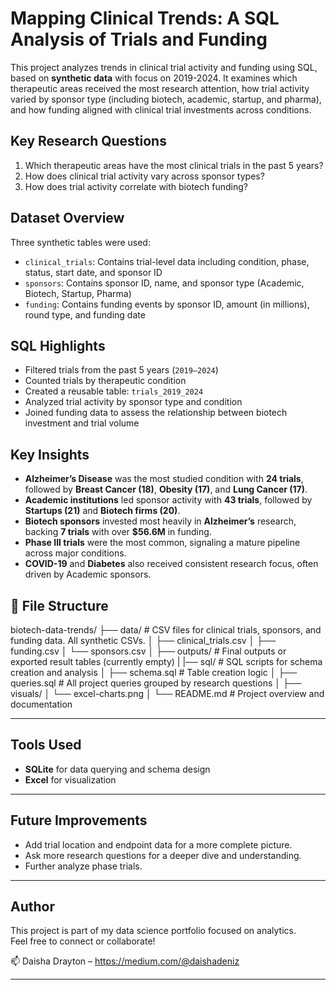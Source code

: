 # Mapping Clinical Trends: A SQL Analysis of Trials and Funding

This project analyzes trends in clinical trial activity and funding using SQL, based on **synthetic data** with focus on 2019-2024. It examines which therapeutic areas received the most research attention, how trial activity varied by sponsor type (including biotech, academic, startup, and pharma), and how funding aligned with clinical trial investments across conditions.
 
## Key Research Questions
1. Which therapeutic areas have the most clinical trials in the past 5 years?
2. How does clinical trial activity vary across sponsor types?
3. How does trial activity correlate with biotech funding?

## Dataset Overview
Three synthetic tables were used:
- `clinical_trials`: Contains trial-level data including condition, phase, status, start date, and sponsor ID
- `sponsors`: Contains sponsor ID, name, and sponsor type (Academic, Biotech, Startup, Pharma)
- `funding`: Contains funding events by sponsor ID, amount (in millions), round type, and funding date

## SQL Highlights
- Filtered trials from the past 5 years (`2019–2024`)
- Counted trials by therapeutic condition
- Created a reusable table: `trials_2019_2024`
- Analyzed trial activity by sponsor type and condition
- Joined funding data to assess the relationship between biotech investment and trial volume

## Key Insights

- **Alzheimer’s Disease** was the most studied condition with **24 trials**, followed by **Breast Cancer (18)**, **Obesity (17)**, and **Lung Cancer (17)**.
- **Academic institutions** led sponsor activity with **43 trials**, followed by **Startups (21)** and **Biotech firms (20)**.
- **Biotech sponsors** invested most heavily in **Alzheimer’s** research, backing **7 trials** with over **$56.6M** in funding.
- **Phase III trials** were the most common, signaling a mature pipeline across major conditions.
- **COVID-19** and **Diabetes** also received consistent research focus, often driven by Academic sponsors.

## 📂 File Structure
biotech-data-trends/
├── data/ # CSV files for clinical trials, sponsors, and funding data. All synthetic CSVs.
│ ├── clinical_trials.csv
│ ├── funding.csv
│ └── sponsors.csv
│
├── outputs/ # Final outputs or exported result tables (currently empty)
|
|── sql/ # SQL scripts for schema creation and analysis
│ ├── schema.sql # Table creation logic
│ ├── queries.sql # All project queries grouped by research questions
│
├── visuals/ 
│ └── excel-charts.png
│
└── README.md # Project overview and documentation


---

## Tools Used

- **SQLite** for data querying and schema design
- **Excel** for visualization

---

## Future Improvements
- Add trial location and endpoint data for a more complete picture.
- Ask more research questions for a deeper dive and understanding.
- Further analyze phase trials.

---

## Author

This project is part of my data science portfolio focused on analytics.  
Feel free to connect or collaborate!

📫 Daisha Drayton – https://medium.com/@daishadeniz 

---

